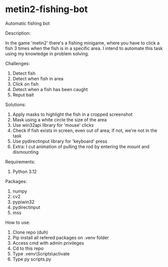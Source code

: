 # metin2-fishing-bot

Automatic fishing bot

Description:

In the game 'metin2' there's a fishing minigame, where you have to click a fish 3 times when the fish is in a specific area. I intend to automate this task using my knowledge in problem solving.

Challenges:

1. Detect fish
2. Detect when fish in area
3. Click on fish
4. Detect when a fish has been caught
5. Reput bait

Solutions:

1. Apply masks to highlight the fish in a cropped screenshot
2. Mask using a white circle the size of the area
3. Use win32api library for 'mouse' clicks
4. Check if fish exists in screen, even out of area; If not, we're not in the task
5. Use pydirectinput library for 'keyboard' press
6. Extra: I cut animation of pulling the rod by entering the mount and dismounting

Requirements:

1. Python 3.12

Packages:

1. numpy
2. cv2
3. pypiwin32
4. pydirectinput
5. mss

How to use:

1. Clone repo (duh)
2. Pip install all refered packages on .venv folder
3. Access cmd with admin privileges
4. Cd to this repo
5. Type .venv\Scripts\activate
6. Type py scripts.py
